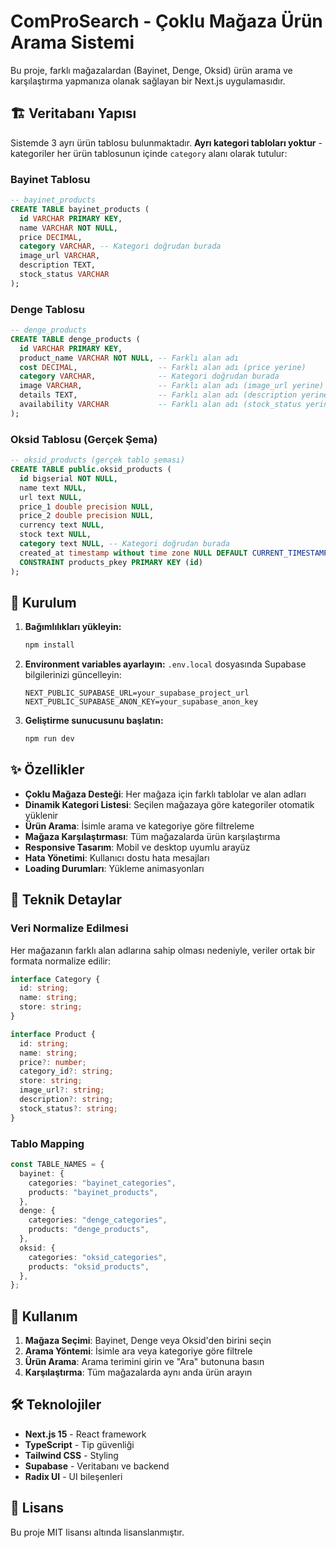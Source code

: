 # ComProSearch - Çoklu Mağaza Ürün Arama Sistemi

Bu proje, farklı mağazalardan (Bayinet, Denge, Oksid) ürün arama ve karşılaştırma yapmanıza olanak sağlayan bir Next.js uygulamasıdır.

## 🏗️ Veritabanı Yapısı

Sistemde 3 ayrı ürün tablosu bulunmaktadır. **Ayrı kategori tabloları yoktur** - kategoriler her ürün tablosunun içinde `category` alanı olarak tutulur:

### Bayinet Tablosu

```sql
-- bayinet_products
CREATE TABLE bayinet_products (
  id VARCHAR PRIMARY KEY,
  name VARCHAR NOT NULL,
  price DECIMAL,
  category VARCHAR, -- Kategori doğrudan burada
  image_url VARCHAR,
  description TEXT,
  stock_status VARCHAR
);
```

### Denge Tablosu

```sql
-- denge_products
CREATE TABLE denge_products (
  id VARCHAR PRIMARY KEY,
  product_name VARCHAR NOT NULL, -- Farklı alan adı
  cost DECIMAL,                  -- Farklı alan adı (price yerine)
  category VARCHAR,              -- Kategori doğrudan burada
  image VARCHAR,                 -- Farklı alan adı (image_url yerine)
  details TEXT,                  -- Farklı alan adı (description yerine)
  availability VARCHAR           -- Farklı alan adı (stock_status yerine)
);
```

### Oksid Tablosu (Gerçek Şema)

```sql
-- oksid_products (gerçek tablo şeması)
CREATE TABLE public.oksid_products (
  id bigserial NOT NULL,
  name text NULL,
  url text NULL,
  price_1 double precision NULL,
  price_2 double precision NULL,
  currency text NULL,
  stock text NULL,
  category text NULL, -- Kategori doğrudan burada
  created_at timestamp without time zone NULL DEFAULT CURRENT_TIMESTAMP,
  CONSTRAINT products_pkey PRIMARY KEY (id)
);
```

## 🚀 Kurulum

1. **Bağımlılıkları yükleyin:**

   ```bash
   npm install
   ```

2. **Environment variables ayarlayın:**
   `.env.local` dosyasında Supabase bilgilerinizi güncelleyin:

   ```env
   NEXT_PUBLIC_SUPABASE_URL=your_supabase_project_url
   NEXT_PUBLIC_SUPABASE_ANON_KEY=your_supabase_anon_key
   ```

3. **Geliştirme sunucusunu başlatın:**
   ```bash
   npm run dev
   ```

## ✨ Özellikler

- **Çoklu Mağaza Desteği**: Her mağaza için farklı tablolar ve alan adları
- **Dinamik Kategori Listesi**: Seçilen mağazaya göre kategoriler otomatik yüklenir
- **Ürün Arama**: İsimle arama ve kategoriye göre filtreleme
- **Mağaza Karşılaştırması**: Tüm mağazalarda ürün karşılaştırma
- **Responsive Tasarım**: Mobil ve desktop uyumlu arayüz
- **Hata Yönetimi**: Kullanıcı dostu hata mesajları
- **Loading Durumları**: Yükleme animasyonları

## 🔧 Teknik Detaylar

### Veri Normalize Edilmesi

Her mağazanın farklı alan adlarına sahip olması nedeniyle, veriler ortak bir formata normalize edilir:

```typescript
interface Category {
  id: string;
  name: string;
  store: string;
}

interface Product {
  id: string;
  name: string;
  price?: number;
  category_id?: string;
  store: string;
  image_url?: string;
  description?: string;
  stock_status?: string;
}
```

### Tablo Mapping

```typescript
const TABLE_NAMES = {
  bayinet: {
    categories: "bayinet_categories",
    products: "bayinet_products",
  },
  denge: {
    categories: "denge_categories",
    products: "denge_products",
  },
  oksid: {
    categories: "oksid_categories",
    products: "oksid_products",
  },
};
```

## 📱 Kullanım

1. **Mağaza Seçimi**: Bayinet, Denge veya Oksid'den birini seçin
2. **Arama Yöntemi**: İsimle ara veya kategoriye göre filtrele
3. **Ürün Arama**: Arama terimini girin ve "Ara" butonuna basın
4. **Karşılaştırma**: Tüm mağazalarda aynı anda ürün arayın

## 🛠️ Teknolojiler

- **Next.js 15** - React framework
- **TypeScript** - Tip güvenliği
- **Tailwind CSS** - Styling
- **Supabase** - Veritabanı ve backend
- **Radix UI** - UI bileşenleri

## 📝 Lisans

Bu proje MIT lisansı altında lisanslanmıştır.
